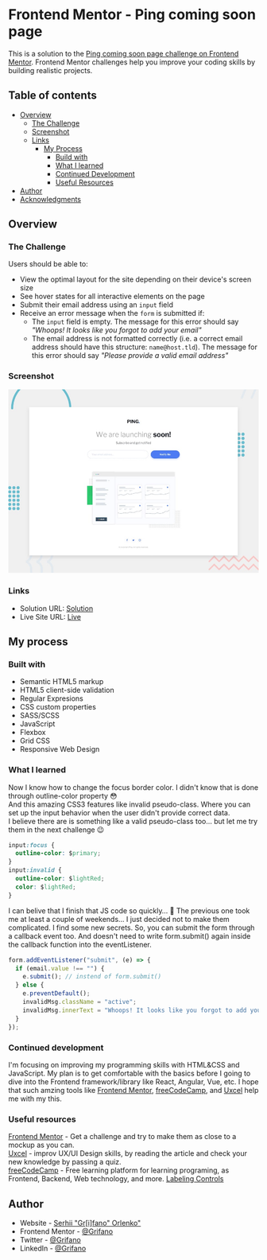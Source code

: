 # Frontend Mentor - Ping coming soon page

This is a solution to the [Ping coming soon page challenge on Frontend Mentor](https://www.frontendmentor.io/challenges/ping-single-column-coming-soon-page-5cadd051fec04111f7b848da).
Frontend Mentor challenges help you improve your coding skills by building realistic projects.

## Table of contents

- [Overview](#overview)
  - [The Challenge](#the-challenge)
  - [Screenshot](#screenshot)
  - [Links](#links)
    - [My Process](#my-process)
      - [Build with](#built-with)
      - [What I learned](#what-i-learned)
      - [Continued Development](#continued-development)
      - [Useful Resources](#useful-resources)
- [Author](#author)
- [Acknowledgments](#acknowledgments)

## Overview

### The Challenge

Users should be able to:

- View the optimal layout for the site depending on their device's screen size
- See hover states for all interactive elements on the page
- Submit their email address using an `input` field
- Receive an error message when the `form` is submitted if:
  - The `input` field is empty. The message for this error should say _"Whoops! It looks like you forgot to add your email"_
  - The email address is not formatted correctly (i.e. a correct email address should have this structure: `name@host.tld`). The message for this error should say _"Please provide a valid email address"_

### Screenshot

![](./images/ScreenShot.jpg)

### Links

- Solution URL: [Solution](https://www.frontendmentor.io/solutions/ping-coming-soon-page-javascript-html5-clientside-form-validation-hljae3Alxz)
- Live Site URL: [Live](https://grifano.github.io/FM__Ping-single-column-coming-soon-page/)

## My process

### Built with

- Semantic HTML5 markup
- HTML5 client-side validation
- Regular Expresions
- CSS custom properties
- SASS/SCSS
- JavaScript
- Flexbox
- Grid CSS
- Responsive Web Design

### What I learned

Now I know how to change the focus border color. I didn't know that is done through outline-color property 😳  
And this amazing CSS3 features like invalid pseudo-class. Where you can set up the input behavior when the user didn't provide correct data.  
I believe there are is something like a valid pseudo-class too... but let me try them in the next challenge 😉

```css
input:focus {
  outline-color: $primary;
}
input:invalid {
  outline-color: $lightRed;
  color: $lightRed;
}
```

I can belive that I finish that JS code so quickly… 🥹
The previous one took me at least a couple of weekends... I just decided not to make them complicated. I find some new secrets. So, you can submit the form through a callback event too. And doesn't need to write form.submit() again inside the callback function into the eventListener.

```js
form.addEventListener("submit", (e) => {
  if (email.value !== "") {
    e.submit(); // instend of form.submit()
  } else {
    e.preventDefault();
    invalidMsg.className = "active";
    invalidMsg.innerText = "Whoops! It looks like you forgot to add your email";
  }
});
```

### Continued development

I'm focusing on improving my programming skills with HTML&CSS and JavaScript. My plan is to get comfortable with the basics before I going to dive into the Frontend framework/library like React, Angular, Vue, etc.
I hope that such amzing tools like [Frontend Mentor](https://www.frontendmentor.io/), [freeCodeCamp](https://www.freecodecamp.org/learn), and [Uxcel](https://uxcel.com?invite=EE4PBID94EEH) help me with my this.

### Useful resources

[Frontend Mentor](https://www.frontendmentor.io/) - Get a challenge and try to make them as close to a mockup as you can.  
[Uxcel](https://uxcel.com?invite=EE4PBID94EEH) - improv UX/UI Design skills, by reading the article and check your new knowledge by passing a quiz.  
[freeCodeCamp](https://www.freecodecamp.org/learn) - Free learning platform for learning programing, as Frontend, Backend, Web technology, and more.
[Labeling Controls](https://www.w3.org/WAI/tutorials/forms/labels/)

## Author

- Website - [Serhii "Gr[i]fano" Orlenko"](https://grifano.webflow.io/)
- Frontend Mentor - [@Grifano](https://www.frontendmentor.io/profile/Grifano)
- Twitter - [@Grifano](https://twitter.com/OrlenkoSerhii)
- LinkedIn - [@Grifano](https://www.linkedin.com/in/serhii-orlenko-44aaa4a3/)

<!-- ## Acknowledgments -->
